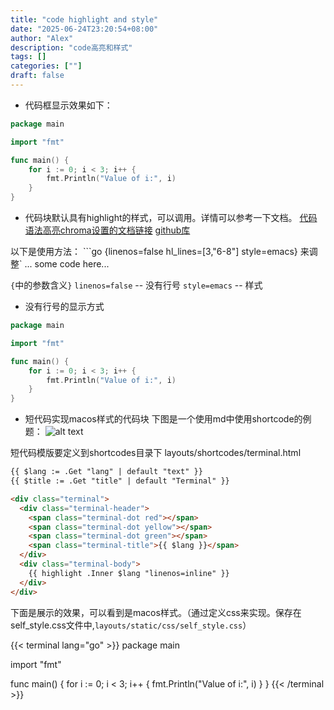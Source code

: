 ```yaml
---
title: "code highlight and style"
date: "2025-06-24T23:20:54+08:00"
author: "Alex"
description: "code高亮和样式"
tags: []
categories: [""]
draft: false
---
```

- 代码框显示效果如下：

```go {linenos=inline hl_lines=[3,"6-8"]}
package main

import "fmt"

func main() {
    for i := 0; i < 3; i++ {
        fmt.Println("Value of i:", i)
    }
}
```
- 代码块默认具有highlight的样式，可以调用。详情可以参考一下文档。
[代码语法高亮chroma设置的文档链接](https://xyproto.github.io/splash/docs/)
[github库](https://github.com/alecthomas/chroma/tree/master)

以下是使用方法：
```go {linenos=false hl_lines=[3,"6-8"] style=emacs} 来调整`
... some code here...

`{`中的参数含义`}`
`linenos=false` -- 没有行号
`style=emacs`  -- 样式

- 没有行号的显示方式

```go {linenos=false hl_lines=[3,"6-8"] style=emacs}
package main

import "fmt"

func main() {
    for i := 0; i < 3; i++ {
        fmt.Println("Value of i:", i)
    }
}
```

- 短代码实现macos样式的代码块
下图是一个使用md中使用shortcode的例题：
![alt text](/posts/image-6.png)


短代码模版要定义到shortcodes目录下 layouts/shortcodes/terminal.html
```html {linenos=inline style=emacs}
{{ $lang := .Get "lang" | default "text" }}
{{ $title := .Get "title" | default "Terminal" }}

<div class="terminal">
  <div class="terminal-header">
    <span class="terminal-dot red"></span>
    <span class="terminal-dot yellow"></span>
    <span class="terminal-dot green"></span>
    <span class="terminal-title">{{ $lang }}</span>
  </div>
  <div class="terminal-body">
    {{ highlight .Inner $lang "linenos=inline" }}
  </div>
</div>
```
下面是展示的效果，可以看到是macos样式。（通过定义css来实现。保存在self_style.css文件中,`layouts/static/css/self_style.css`）

{{< terminal lang="go" >}}
package main

import "fmt"

func main() {
    for i := 0; i < 3; i++ {
        fmt.Println("Value of i:", i)
    }
}
{{< /terminal >}}